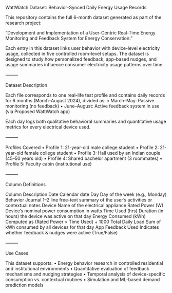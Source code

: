 WattWatch Dataset: Behavior-Synced Daily Energy Usage Records

This repository contains the full 6-month dataset generated as part of the research project:

“Development and Implementation of a User-Centric Real-Time Energy Monitoring and Feedback System for Energy Conservation.”

Each entry in this dataset links user behavior with device-level electricity usage, collected in five controlled room-level setups. The dataset is designed to study how personalized feedback, app-based nudges, and usage summaries influence consumer electricity usage patterns over time.

⸻

Dataset Description

Each file corresponds to one real-life test profile and contains daily records for 6 months (March–August 2024), divided as:
	•	March–May: Passive monitoring (no feedback)
	•	June–August: Active feedback system in use (via Proposed WattWatch app)

Each day logs both qualitative behavioral summaries and quantitative usage metrics for every electrical device used.

⸻

Profiles Covered
	•	Profile 1: 21-year-old male college student
	•	Profile 2: 21-year-old female college student
	•	Profile 3: Hall used by an Indian couple (45–50 years old)
	•	Profile 4: Shared bachelor apartment (3 roommates)
	•	Profile 5: Faculty cabin (institutional use)

⸻

Column Definitions

Column	Description
Date	Calendar date
Day	Day of the week (e.g., Monday)
Behavior Journal	1–2 line free-text summary of the user’s activities or contextual notes
Device	Name of the electrical appliance
Rated Power (W)	Device’s nominal power consumption in watts
Time Used (hrs)	Duration (in hours) the device was active on that day
Energy Consumed (kWh)	Computed as (Rated Power × Time Used) ÷ 1000
Total Daily Load	Sum of kWh consumed by all devices for that day
App Feedback Used	Indicates whether feedback & nudges were active (True/False)



⸻

Use Cases

This dataset supports:
	•	Energy behavior research in controlled residential and institutional environments
	•	Quantitative evaluation of feedback mechanisms and nudging strategies
	•	Temporal analysis of device-specific consumption vs. contextual routines
	•	Simulation and ML-based demand prediction models

